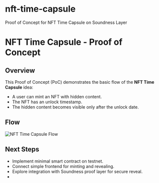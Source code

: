 # nft-time-capsule
Proof of Concept for NFT Time Capsule on Soundness Layer
# NFT Time Capsule - Proof of Concept

## Overview
This Proof of Concept (PoC) demonstrates the basic flow of the **NFT Time Capsule** idea:
- A user can mint an NFT with hidden content.
- The NFT has an unlock timestamp.
- The hidden content becomes visible only after the unlock date.

## Flow
![NFT Time Capsule Flow]([diagram.png](https://github.com/0xZepeto/nft-time-capsule/blob/67e560fb5cc53c15c86283adbcfb21608d9de1cb/IMG_20250830_192131.jpg))

## Next Steps
- Implement minimal smart contract on testnet.
- Connect simple frontend for minting and revealing.
- Explore integration with Soundness proof layer for secure reveal.
- 
